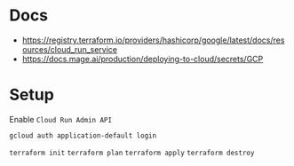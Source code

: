 # Docs

- https://registry.terraform.io/providers/hashicorp/google/latest/docs/resources/cloud_run_service
- https://docs.mage.ai/production/deploying-to-cloud/secrets/GCP

# Setup

Enable `Cloud Run Admin API`

`gcloud auth application-default login`

`terraform init`
`terraform plan`
`terraform apply`
`terraform destroy`